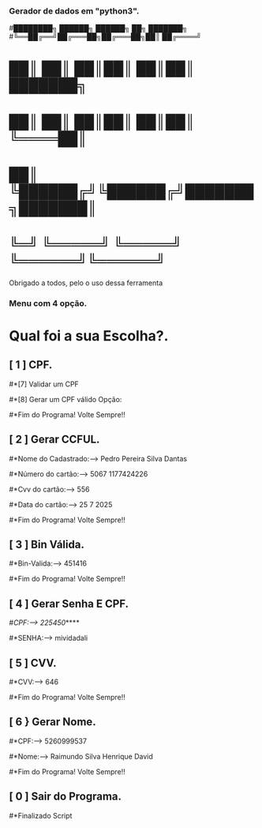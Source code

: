 
### Gerador de dados em "python3".

#████████╗ ██████╗  ██████╗ ██╗     ███████╗
#╚══██╔══╝██╔═══██╗██╔═══██╗██║     ██╔════╝
#   ██║   ██║   ██║██║   ██║██║     ███████╗
#   ██║   ██║   ██║██║   ██║██║     ╚════██║
#   ██║   ╚██████╔╝╚██████╔╝███████╗███████║
#   ╚═╝    ╚═════╝  ╚═════╝ ╚══════╝╚══════╝ 
 Obrigado a todos, pelo o uso dessa ferramenta

### Menu com 4 opção.
# Qual foi a sua Escolha?.

## [ 1 ] CPF.  
#*[7] Validar um CPF

#*[8] Gerar um CPF válido
Opção:

#*Fim do Programa! Volte Sempre!!


## [ 2 ] Gerar CCFUL. 
#*Nome do Cadastrado:--> Pedro Pereira Silva Dantas

#*Número do cartão:--> 5067 1177424226

#*Cvv do cartão:--> 556

#*Data do cartão:--> 25 7 2025

#*Fim do Programa! Volte Sempre!!


## [ 3 ] Bin Válida.      

#*Bin-Valida:-->  451416

#*Fim do Programa! Volte Sempre!!

## [ 4 ] Gerar Senha E CPF. 

#*CPF:-->  225450*****

#*SENHA:-->  mividadali


## [ 5 ] CVV.             

#*CVV:-->  646

#*Fim do Programa! Volte Sempre!!

## [ 6 } Gerar Nome.     

#*CPF:--> 5260999537

#*Nome:--> Raimundo Silva Henrique David

#*Fim do Programa! Volte Sempre!!

## [ 0 ] Sair do Programa. 

#*Finalizado Script 
